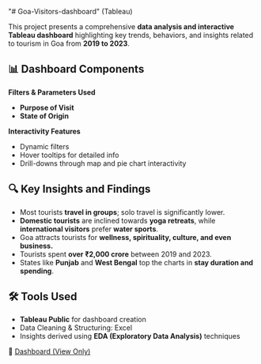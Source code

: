"# Goa-Visitors-dashboard" (Tableau)

This project presents a comprehensive **data analysis and interactive Tableau dashboard** highlighting key trends, behaviors, and insights related to tourism in Goa from **2019 to 2023**.


## 📊 Dashboard Components

**Filters & Parameters Used**
- **Purpose of Visit**
- **State of Origin**

**Interactivity Features**
- Dynamic filters
- Hover tooltips for detailed info
- Drill-downs through map and pie chart interactivity


## 🔍 Key Insights and Findings

- Most tourists **travel in groups**; solo travel is significantly lower.
- **Domestic tourists** are inclined towards **yoga retreats**, while **international visitors** prefer **water sports**.
- Goa attracts tourists for **wellness, spirituality, culture, and even business.**
- Tourists spent **over ₹2,000 crore** between 2019 and 2023.
- States like **Punjab** and **West Bengal** top the charts in **stay duration and spending**.


## 🛠️ Tools Used

- **Tableau Public** for dashboard creation
- Data Cleaning & Structuring: Excel
- Insights derived using **EDA (Exploratory Data Analysis)** techniques


🔗 [Dashboard (View Only)]([https://www.linkedin.com/in/your-profile/](https://public.tableau.com/views/VinayakChodankar_FInalDashboard/Dashboard1?:language=en-US&publish=yes&:sid=&:redirect=auth&:display_count=n&:origin=viz_share_link))  
